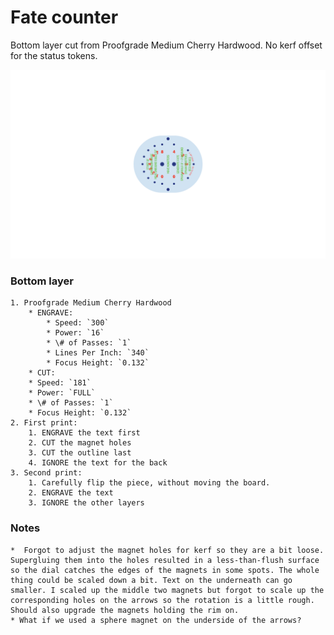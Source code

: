 # Fate counter
Bottom layer cut from Proofgrade Medium Cherry Hardwood. No kerf offset for the status tokens.


![](bottom%20layer%2000.svg)

### Bottom layer
    1. Proofgrade Medium Cherry Hardwood
        * ENGRAVE:
            * Speed: `300`
            * Power: `16`
            * \# of Passes: `1`
            * Lines Per Inch: `340`
            * Focus Height: `0.132`
        * CUT:
        * Speed: `181`
        * Power: `FULL`
        * \# of Passes: `1`
        * Focus Height: `0.132`
    2. First print:
        1. ENGRAVE the text first
        2. CUT the magnet holes
        3. CUT the outline last
        4. IGNORE the text for the back
    3. Second print:
        1. Carefully flip the piece, without moving the board.
        2. ENGRAVE the text
        3. IGNORE the other layers

### Notes
    *  Forgot to adjust the magnet holes for kerf so they are a bit loose. Supergluing them into the holes resulted in a less-than-flush surface so the dial catches the edges of the magnets in some spots. The whole thing could be scaled down a bit. Text on the underneath can go smaller. I scaled up the middle two magnets but forgot to scale up the corresponding holes on the arrows so the rotation is a little rough. Should also upgrade the magnets holding the rim on.
    * What if we used a sphere magnet on the underside of the arrows?
